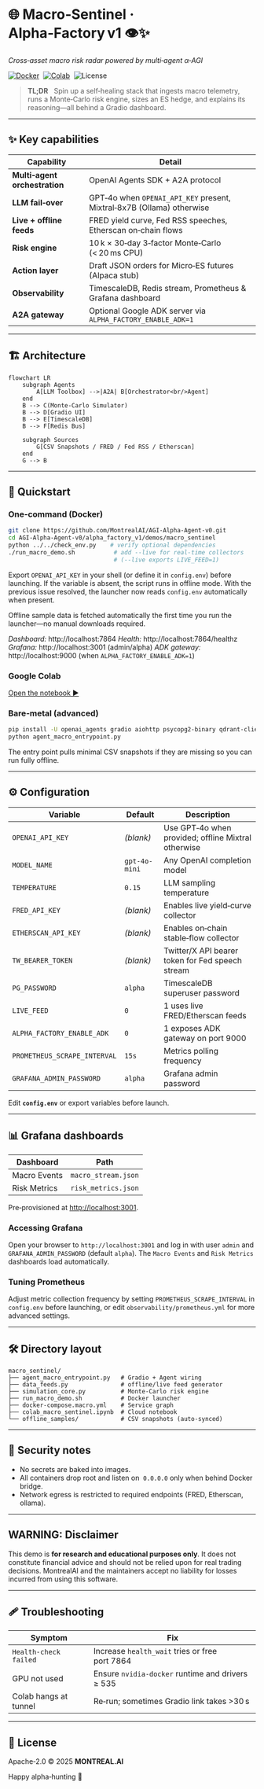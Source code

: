 
# 🌐 Macro‑Sentinel · Alpha‑Factory v1 👁️✨  
*Cross‑asset macro risk radar powered by multi‑agent α‑AGI*

[![Docker](https://img.shields.io/badge/Run‑with-Docker-blue?logo=docker)](#one‑command‑docker) 
[![Colab](https://img.shields.io/badge/Try‑on‑Colab-yellow?logo=googlecolab)](#google‑colab) 
![License](https://img.shields.io/badge/License-Apache%202.0-blue)

> **TL;DR**   Spin up a self‑healing stack that ingests macro telemetry, runs a Monte‑Carlo risk engine, sizes an ES hedge, and explains its reasoning—all behind a Gradio dashboard.

---

## ✨ Key capabilities
| Capability | Detail |
|------------|--------|
| **Multi‑agent orchestration** | OpenAI Agents SDK + A2A protocol |
| **LLM fail‑over** | GPT‑4o when `OPENAI_API_KEY` present, Mixtral‑8x7B (Ollama) otherwise |
| **Live + offline feeds** | FRED yield curve, Fed RSS speeches, Etherscan on‑chain flows |
| **Risk engine** | 10 k × 30‑day 3‑factor Monte‑Carlo (< 20 ms CPU) |
| **Action layer** | Draft JSON orders for Micro‑ES futures (Alpaca stub) |
| **Observability** | TimescaleDB, Redis stream, Prometheus & Grafana dashboard |
| **A2A gateway** | Optional Google ADK server via `ALPHA_FACTORY_ENABLE_ADK=1` |

---

## 🏗️ Architecture

```mermaid
flowchart LR
    subgraph Agents
        A[LLM Toolbox] -->|A2A| B[Orchestrator<br/>Agent]
    end
    B --> C(Monte‑Carlo Simulator)
    B --> D[Gradio UI]
    B --> E[TimescaleDB]
    B --> F[Redis Bus]

    subgraph Sources
        G[CSV Snapshots / FRED / Fed RSS / Etherscan]
    end
    G --> B
```

---

## 🚀 Quickstart

### One‑command (Docker)

```bash
git clone https://github.com/MontrealAI/AGI-Alpha-Agent-v0.git
cd AGI-Alpha-Agent-v0/alpha_factory_v1/demos/macro_sentinel
python ../../check_env.py    # verify optional dependencies
./run_macro_demo.sh           # add --live for real‑time collectors
                              # (--live exports LIVE_FEED=1)
```

Export `OPENAI_API_KEY` in your shell (or define it in `config.env`) before
launching. If the variable is absent, the script runs in offline mode. With the
previous issue resolved, the launcher now reads `config.env` automatically when
present.

Offline sample data is fetched automatically the first time you run the
launcher—no manual downloads required.

*Dashboard:* http://localhost:7864
*Health:*    http://localhost:7864/healthz
*Grafana:* http://localhost:3001 (admin/alpha)
*ADK gateway:* http://localhost:9000 (when `ALPHA_FACTORY_ENABLE_ADK=1`)

### Google Colab

[Open the notebook ▶](colab_macro_sentinel.ipynb)

### Bare‑metal (advanced)

```bash
pip install -U openai_agents gradio aiohttp psycopg2-binary qdrant-client
python agent_macro_entrypoint.py
```
The entry point pulls minimal CSV snapshots if they are missing so you can run
fully offline.

---

## ⚙️ Configuration

| Variable | Default | Description |
|----------|---------|-------------|
| `OPENAI_API_KEY` | *(blank)* | Use GPT‑4o when provided; offline Mixtral otherwise |
| `MODEL_NAME` | `gpt-4o-mini` | Any OpenAI completion model |
| `TEMPERATURE` | `0.15` | LLM sampling temperature |
| `FRED_API_KEY` | *(blank)* | Enables live yield‑curve collector |
| `ETHERSCAN_API_KEY` | *(blank)* | Enables on‑chain stable‑flow collector |
| `TW_BEARER_TOKEN` | *(blank)* | Twitter/X API bearer token for Fed speech stream |
| `PG_PASSWORD` | `alpha` | TimescaleDB superuser password |
| `LIVE_FEED` | `0` | 1 uses live FRED/Etherscan feeds |
| `ALPHA_FACTORY_ENABLE_ADK` | `0` | 1 exposes ADK gateway on port 9000 |
| `PROMETHEUS_SCRAPE_INTERVAL` | `15s` | Metrics polling frequency |
| `GRAFANA_ADMIN_PASSWORD` | `alpha` | Grafana admin password |

Edit **`config.env`** or export variables before launch.

---

## 📊 Grafana dashboards

| Dashboard | Path |
|-----------|------|
| Macro Events | `macro_stream.json` |
| Risk Metrics | `risk_metrics.json` |

Pre‑provisioned at <http://localhost:3001>.

### Accessing Grafana

Open your browser to `http://localhost:3001` and log in with user `admin` and
`GRAFANA_ADMIN_PASSWORD` (default `alpha`). The `Macro Events` and `Risk Metrics`
dashboards load automatically.

### Tuning Prometheus

Adjust metric collection frequency by setting `PROMETHEUS_SCRAPE_INTERVAL` in
`config.env` before launching, or edit `observability/prometheus.yml` for more
advanced settings.

---

## 🛠️ Directory layout

```
macro_sentinel/
├── agent_macro_entrypoint.py   # Gradio + Agent wiring
├── data_feeds.py               # offline/live feed generator
├── simulation_core.py          # Monte‑Carlo risk engine
├── run_macro_demo.sh           # Docker launcher
├── docker-compose.macro.yml    # Service graph
├── colab_macro_sentinel.ipynb  # Cloud notebook
└── offline_samples/            # CSV snapshots (auto‑synced)
```

---

## 🔐 Security notes
* No secrets are baked into images.
* All containers drop root and listen on  `0.0.0.0` only when behind Docker bridge.
* Network egress is restricted to required endpoints (FRED, Etherscan, ollama).

---

## WARNING: Disclaimer

This demo is **for research and educational purposes only**. It
does not constitute financial advice and should not be relied upon
for real trading decisions. MontrealAI and the maintainers accept
no liability for losses incurred from using this software.

---

## 🩹 Troubleshooting

| Symptom | Fix |
|---------|-----|
| `Health-check failed` | Increase `health_wait` tries or free port 7864 |
| GPU not used | Ensure `nvidia‑docker` runtime and drivers ≥ 535 |
| Colab hangs at tunnel | Re‑run; sometimes Gradio link takes >30 s |

---

## 📜 License
Apache‑2.0 © 2025 **MONTREAL.AI**

Happy alpha‑hunting 🚀
